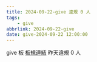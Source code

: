 ```yaml
---
title: 2024-09-22-give 違規 0 人
tags:
    - give
abbrlink: 2024-09-22-give
date: give-2024-09-22 12:00:00
---
```

give 板 [板規連結](https://www.ptt.cc/bbs/give/M.1612495900.A.C32.html)
昨天違規 0 人
